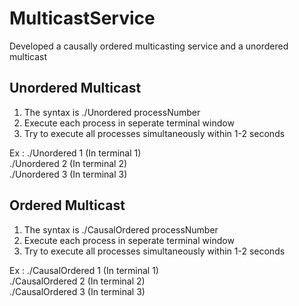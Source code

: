 # MulticastService
Developed a causally ordered multicasting service and a unordered multicast

## Unordered Multicast
1) The syntax is ./Unordered processNumber
2) Execute each process in seperate terminal window
3) Try to execute all processes simultaneously within 1-2 seconds

Ex :
./Unordered 1 (In terminal 1)<br/>
./Unordered 2 (In terminal 2)<br/> 
./Unordered 3 (In terminal 3)<br/> 

## Ordered Multicast
1) The syntax is ./CausalOrdered processNumber
2) Execute each process in seperate terminal window
3) Try to execute all processes simultaneously within 1-2 seconds

Ex :
./CausalOrdered 1 (In terminal 1)<br/>
./CausalOrdered 2 (In terminal 2)<br/>
./CausalOrdered 3 (In terminal 3)<br/>
